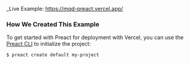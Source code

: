 _Live Example: https://mqd-preact.vercel.app/

### How We Created This Example

To get started with Preact for deployment with Vercel, you can use the [Preact CLI](https://github.com/preactjs/preact-cli) to initialize the project:

```shell
$ preact create default my-project
```
